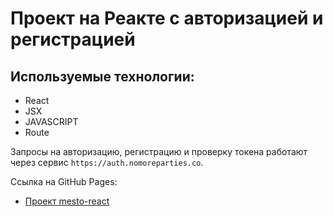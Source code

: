 # Проект на Реакте с авторизацией и регистрацией

## Используемые технологии:

- React
- JSX
- JAVASCRIPT
- Route

Запросы на авторизацию, регистрацию и проверку токена работают через сервис `https://auth.nomoreparties.co`. 

Ссылка на GitHub Pages: 

- [Проект mesto-react](https://tatianamil.github.io/mesto-react-auth/)


